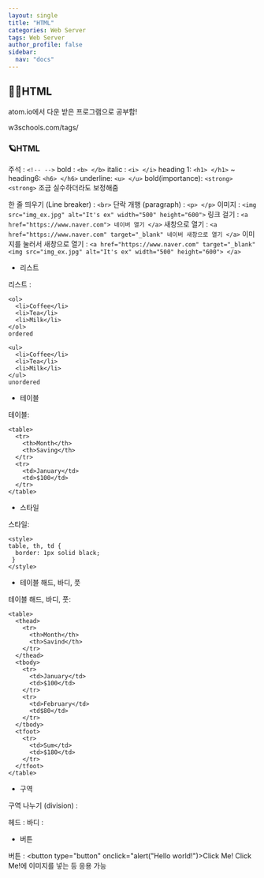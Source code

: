 ```yaml
---
layout: single
title: "HTML"
categories: Web Server
tags: Web Server
author_profile: false
sidebar:
  nav: "docs"
---
```



## 🙇‍♀️HTML


atom.io에서 다운 받은 프로그램으로 공부함!

w3schools.com/tags/


### 🪐HTML


주석 : `<!-- -->`
bold : `<b> </b>`
italic : `<i> </i>`
heading 1: `<h1> </h1>` ~ heading6: `<h6> </h6>`
underline: `<u> </u>`
bold(importance): `<strong> <strong>`
조금 실수하더라도 보정해줌

한 줄 띄우기 (Line breaker) : `<br>`
단락 개행 (paragraph) : `<p> </p>`
이미지 : `<img src="img_ex.jpg" alt="It's ex" width="500" height="600">`
링크 걸기 : `<a href="https://www.naver.com"> 네이버 열기 </a>`
새창으로 열기 : `<a href="https://www.naver.com" target="_blank" 네이버 새창으로 열기 </a>`
이미지를 눌러서 새창으로 열기 : `<a href="https://www.naver.com" target="_blank" <img src="img_ex.jpg" alt="It's ex" width="500" height="600"> </a>`


  
* 리스트
  
  
리스트 : 
```
<ol>
  <li>Coffee</li>
  <li>Tea</li>
  <li>Milk</li>
</ol>
ordered

<ul>
  <li>Coffee</li>
  <li>Tea</li>
  <li>Milk</li>
</ul>
unordered
```

  
  
* 테이블
  
  
테이블:
```
<table>
  <tr>
    <th>Month</th>
    <th>Saving</th>
  </tr>
  <tr>
    <td>January</td>
    <td>$100</td>
  </tr>
</table>
```
  
  
* 스타일

  
스타일:
```
<style>
table, th, td {
  border: 1px solid black;
 }
</style>
```
 
  
* 테이블 해드, 바디, 풋
  
테이블 해드, 바디, 풋:
  
```
<table>
  <thead>
    <tr>
      <th>Month</th>
      <th>Savind</th>
    </tr>
  </thead>
  <tbody>
    <tr>
      <td>January</td>
      <td>$100</td>
    </tr>
    <tr>
      <td>February</td>
      <td$80</td>
    </tr>
  </tbody>
  <tfoot>
    <tr>
      <td>Sum</td>
      <td>$180</td>
    </tr>
  </tfoot>
</table>
```
 
 
* 구역


구역 나누기 (division) : <div> </div>
헤드 : <head> </head>
바디 :  <body> </body>



* 버튼


버튼 : <button type="button" onclick="alert("Hello world!")>Click Me! </button>
Click Me!에 이미지를 넣는 등 응용 가능
